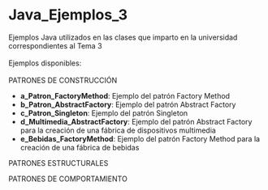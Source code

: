 # Java_Ejemplos_3
Ejemplos Java utilizados en las clases que imparto en la universidad correspondientes al Tema 3<br>
<br>
Ejemplos disponibles:<br>
<br>
PATRONES DE CONSTRUCCIÓN
- **a_Patron_FactoryMethod**: Ejemplo del patrón Factory Method
- **b_Patron_AbstractFactory**: Ejemplo del patrón Abstract Factory
- **c_Patron_Singleton**: Ejemplo del patrón Singleton
- **d_Multimedia_AbstractFactory**: Ejemplo del patrón Abstract Factory para la creación de una fábrica de dispositivos multimedia
- **e_Bebidas_FactoryMethod**: Ejemplo del patrón Factory Method para la creación de una fábrica de bebidas

PATRONES ESTRUCTURALES

PATRONES DE COMPORTAMIENTO


